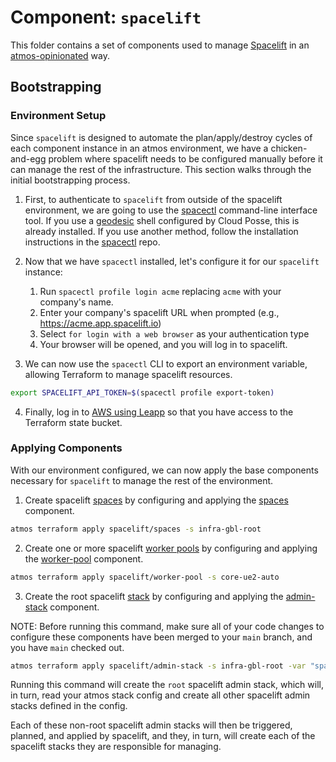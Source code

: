 # Component: `spacelift`

This folder contains a set of components used to manage [Spacelift](https://docs.spacelift.io/) in an
[atmos-opinionated](https://atmos.tools/) way.

## Bootstrapping

### Environment Setup

Since `spacelift` is designed to automate the plan/apply/destroy cycles of each component instance in an atmos
environment, we have a chicken-and-egg problem where spacelift needs to be configured manually before it can manage the
rest of the infrastructure. This section walks through the initial bootstrapping process.

1. First, to authenticate to `spacelift` from outside of the spacelift environment, we are going to use the
   [spacectl](https://github.com/spacelift-io/spacectl) command-line interface tool. If you use a
   [geodesic](https://github.com/cloudposse/geodesic) shell configured by Cloud Posse, this is already installed. If you
   use another method, follow the installation instructions in the [spacectl](https://github.com/spacelift-io/spacectl)
   repo.

1. Now that we have `spacectl` installed, let's configure it for our `spacelift` instance:

   1. Run `spacectl profile login acme` replacing `acme` with your company's name.
   1. Enter your company's spacelift URL when prompted (e.g., https://acme.app.spacelift.io)
   1. Select `for login with a web browser` as your authentication type
   1. Your browser will be opened, and you will log in to spacelift.

1. We can now use the `spacectl` CLI to export an environment variable, allowing Terraform to manage spacelift resources.

```bash
export SPACELIFT_API_TOKEN=$(spacectl profile export-token)
```

4. Finally, log in to [AWS using Leapp](https://docs.cloudposse.com/howto/geodesic/authenticate-with-leapp) so that you have access to the Terraform state bucket.

### Applying Components

With our environment configured, we can now apply the base components necessary for `spacelift` to manage the rest of the environment.

1. Create spacelift [spaces](https://docs.spacelift.io/concepts/spaces/) by configuring and applying the [spaces](./spaces/) component.

```bash
atmos terraform apply spacelift/spaces -s infra-gbl-root
```

2. Create one or more spacelift [worker pools](https://docs.spacelift.io/concepts/worker-pools) by configuring and applying the [worker-pool](./worker-pool/) component.

```bash
atmos terraform apply spacelift/worker-pool -s core-ue2-auto
```

3. Create the root spacelift [stack](https://docs.spacelift.io/concepts/stack/) by configuring and applying the [admin-stack](./admin-stack/) component.

NOTE: Before running this command, make sure all of your code changes to configure these components have been merged to your `main` branch, and you have `main` checked out.

```bash
atmos terraform apply spacelift/admin-stack -s infra-gbl-root -var "spacelift_run_enabled=true" -var "commit_sha=$(git rev-parse HEAD)"
```

Running this command will create the `root` spacelift admin stack, which will, in turn, read your atmos stack config and create all other spacelift admin stacks defined in the config.

Each of these non-root spacelift admin stacks will then be triggered, planned, and applied by spacelift, and they, in turn, will create each of the spacelift stacks they are responsible for managing.
